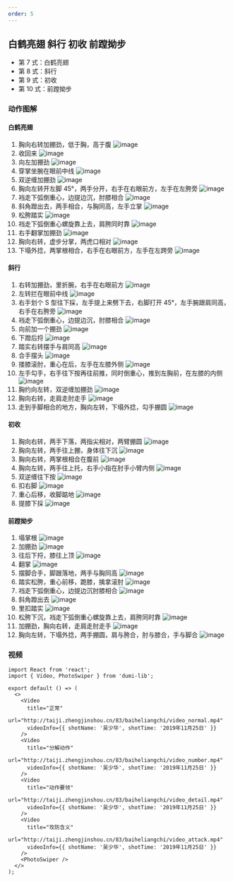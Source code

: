 ```yaml
---
order: 5
---
```


## 白鹤亮翅 斜行 初收 前蹚拗步

- 第 7 式：白鹤亮翅
- 第 8 式：斜行
- 第 9 式：初收
- 第 10 式：前蹚拗步

### 动作图解

#### 白鹤亮翅

1. 胸向右转加掤劲，低于胸，高于腹
   ![image](http://taiji.zhengjinshou.cn/other/loading.png#imgId=83/baiheliangchi/180224.jpg)
2. 收回来
   ![image](http://taiji.zhengjinshou.cn/other/loading.png#imgId=83/baiheliangchi/180230.jpg)
3. 向左加掤劲
   ![image](http://taiji.zhengjinshou.cn/other/loading.png#imgId=83/baiheliangchi/180233.jpg)
4. 穿掌坐腕在眼前中线
   ![image](http://taiji.zhengjinshou.cn/other/loading.png#imgId=83/baiheliangchi/180239.jpg)
5. 双逆缠加掤劲
   ![image](http://taiji.zhengjinshou.cn/other/loading.png#imgId=83/baiheliangchi/180244.jpg)
6. 胸向左转开左脚 45°，两手分开，右手在右眼前方，左手在左胯旁
   ![image](http://taiji.zhengjinshou.cn/other/loading.png#imgId=83/baiheliangchi/180254.jpg)
7. 裆走下弧倒重心，边提边沉，肘膝相合
   ![image](http://taiji.zhengjinshou.cn/other/loading.png#imgId=83/baiheliangchi/180259.jpg)
8. 斜角蹬出去，两手相合，与胸同高，左手立掌
   ![image](http://taiji.zhengjinshou.cn/other/loading.png#imgId=83/baiheliangchi/180304.jpg)
9. 松胯踏实
   ![image](http://taiji.zhengjinshou.cn/other/loading.png#imgId=83/baiheliangchi/180308.jpg)
10. 裆走下弧倒重心螺旋靠上去，肩胯同时靠
    ![image](http://taiji.zhengjinshou.cn/other/loading.png#imgId=83/baiheliangchi/180312.jpg)
11. 右手翻掌加掤劲
    ![image](http://taiji.zhengjinshou.cn/other/loading.png#imgId=83/baiheliangchi/180316.jpg)
12. 胸向右转，虚步分掌，两虎口相对
    ![image](http://taiji.zhengjinshou.cn/other/loading.png#imgId=83/baiheliangchi/180320.jpg)
13. 下塌外捻，两掌根相合，右手在右眼前方，左手在左跨旁
    ![image](http://taiji.zhengjinshou.cn/other/loading.png#imgId=83/baiheliangchi/180324.jpg)

#### 斜行

1. 右转加掤劲，里折腕，右手在右眼前方
   ![image](http://taiji.zhengjinshou.cn/other/loading.png#imgId=83/baiheliangchi/180328.jpg)
2. 左转拦在眼前中线
   ![image](http://taiji.zhengjinshou.cn/other/loading.png#imgId=83/baiheliangchi/180334.jpg)
3. 右手划个 S 型往下採，左手提上来劈下去，右脚打开 45°，左手腕跟肩同高，右手在右胯旁
   ![image](http://taiji.zhengjinshou.cn/other/loading.png#imgId=83/baiheliangchi/180338.jpg)
4. 裆走下弧倒重心，边提边沉，肘膝相合
   ![image](http://taiji.zhengjinshou.cn/other/loading.png#imgId=83/baiheliangchi/180344.jpg)
5. 向前加一个掤劲
   ![image](http://taiji.zhengjinshou.cn/other/loading.png#imgId=83/baiheliangchi/180353.jpg)
6. 下蹬后捋
   ![image](http://taiji.zhengjinshou.cn/other/loading.png#imgId=83/baiheliangchi/180400.jpg)
7. 踏实右转摆手与肩同高
   ![image](http://taiji.zhengjinshou.cn/other/loading.png#imgId=83/baiheliangchi/180410.jpg)
8. 合手摆头
   ![image](http://taiji.zhengjinshou.cn/other/loading.png#imgId=83/baiheliangchi/180415.jpg)
9. 搂膝滚肘，重心在后，左手在左膝外侧
   ![image](http://taiji.zhengjinshou.cn/other/loading.png#imgId=83/baiheliangchi/180419.jpg)
10. 左手勾手，右手往下按再往前推，同时倒重心，推到左胸前，在左膝的内侧
    ![image](http://taiji.zhengjinshou.cn/other/loading.png#imgId=83/baiheliangchi/180423.jpg)
11. 胸约向左转，双逆缠加掤劲
    ![image](http://taiji.zhengjinshou.cn/other/loading.png#imgId=83/baiheliangchi/180427.jpg)
12. 胸向右转，走肩走肘走手
    ![image](http://taiji.zhengjinshou.cn/other/loading.png#imgId=83/baiheliangchi/180431.jpg)
13. 走到手脚相合的地方，胸向左转，下塌外捻，勾手掤圆
    ![image](http://taiji.zhengjinshou.cn/other/loading.png#imgId=83/baiheliangchi/180435.jpg)

#### 初收

1. 胸向右转，两手下落，两指尖相对，两臂掤圆
   ![image](http://taiji.zhengjinshou.cn/other/loading.png#imgId=83/baiheliangchi/180441.jpg)
2. 胸向左转，两手往上掤，身体往下沉
   ![image](http://taiji.zhengjinshou.cn/other/loading.png#imgId=83/baiheliangchi/180445.jpg)
3. 胸向右转，两掌根相合在腹前
   ![image](http://taiji.zhengjinshou.cn/other/loading.png#imgId=83/baiheliangchi/180449.jpg)
4. 胸向左转，两手往上托，右手小指在肘手小臂内侧
   ![image](http://taiji.zhengjinshou.cn/other/loading.png#imgId=83/baiheliangchi/180452.jpg)
5. 双逆缠往下按
   ![image](http://taiji.zhengjinshou.cn/other/loading.png#imgId=83/baiheliangchi/180504.jpg)
6. 扣右脚
   ![image](http://taiji.zhengjinshou.cn/other/loading.png#imgId=83/baiheliangchi/180507.jpg)
7. 重心后移，收脚踮地
   ![image](http://taiji.zhengjinshou.cn/other/loading.png#imgId=83/baiheliangchi/180511.jpg)
8. 提膝下採
   ![image](http://taiji.zhengjinshou.cn/other/loading.png#imgId=83/baiheliangchi/180515.jpg)

#### 前蹚拗步

1. 塌掌根
   ![image](http://taiji.zhengjinshou.cn/other/loading.png#imgId=83/baiheliangchi/180519.jpg)
2. 加掤劲
   ![image](http://taiji.zhengjinshou.cn/other/loading.png#imgId=83/baiheliangchi/180523.jpg)
3. 往后下捋，膝往上顶
   ![image](http://taiji.zhengjinshou.cn/other/loading.png#imgId=83/baiheliangchi/180526.jpg)
4. 翻掌
   ![image](http://taiji.zhengjinshou.cn/other/loading.png#imgId=83/baiheliangchi/180537.jpg)
5. 摆脚合手，脚跟落地，两手与胸同高
   ![image](http://taiji.zhengjinshou.cn/other/loading.png#imgId=83/baiheliangchi/180542.jpg)
6. 踏实松胯，重心前移，跪膝，擒拿滚肘
   ![image](http://taiji.zhengjinshou.cn/other/loading.png#imgId=83/baiheliangchi/180603.jpg)
7. 裆走下弧倒重心，边提边沉肘膝相合
   ![image](http://taiji.zhengjinshou.cn/other/loading.png#imgId=83/baiheliangchi/180607.jpg)
8. 斜角蹬出去
   ![image](http://taiji.zhengjinshou.cn/other/loading.png#imgId=83/baiheliangchi/180611.jpg)
9. 里扣踏实
   ![image](http://taiji.zhengjinshou.cn/other/loading.png#imgId=83/baiheliangchi/180614.jpg)
10. 松胯下沉，裆走下弧倒重心螺旋靠上去，肩胯同时靠
    ![image](http://taiji.zhengjinshou.cn/other/loading.png#imgId=83/baiheliangchi/180617.jpg)
11. 加掤劲，胸向右转，走肩走肘走手
    ![image](http://taiji.zhengjinshou.cn/other/loading.png#imgId=83/baiheliangchi/180621.jpg)
12. 胸向左转，下塌外捻，两手掤圆，肩与胯合，肘与膝合，手与脚合
    ![image](http://taiji.zhengjinshou.cn/other/loading.png#imgId=83/baiheliangchi/180623.jpg)

### 视频

```tsx | inline
import React from 'react';
import { Video, PhotoSwiper } from 'dumi-lib';

export default () => (
  <>
    <Video
      title="正常"
      url="http://taiji.zhengjinshou.cn/83/baiheliangchi/video_normal.mp4"
      videoInfo={{ shotName: '吴少华', shotTime: '2019年11月25日' }}
    />
    <Video
      title="分解动作"
      url="http://taiji.zhengjinshou.cn/83/baiheliangchi/video_number.mp4"
      videoInfo={{ shotName: '吴少华', shotTime: '2019年11月25日' }}
    />
    <Video
      title="动作要领"
      url="http://taiji.zhengjinshou.cn/83/baiheliangchi/video_detail.mp4"
      videoInfo={{ shotName: '吴少华', shotTime: '2019年11月25日' }}
    />
    <Video
      title="攻防含义"
      url="http://taiji.zhengjinshou.cn/83/baiheliangchi/video_attack.mp4"
      videoInfo={{ shotName: '吴少华', shotTime: '2019年11月25日' }}
    />
    <PhotoSwiper />
  </>
);
```
